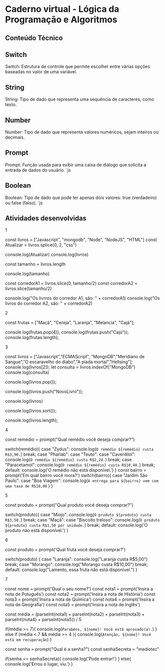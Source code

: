 # Caderno virtual - Lógica da Programação e Algoritmos



## Conteúdo Técnico

## Switch
Switch: Estrutura de controle que permite escolher entre várias opções baseadas no valor de uma variável.

## String
String: Tipo de dado que representa uma sequência de caracteres, como texto.

## Number
Number: Tipo de dado que representa valores numéricos, sejam inteiros ou decimais.

## Prompt
Prompt: Função usada para exibir uma caixa de diálogo que solicita a entrada de dados do usuário.
`js

## Boolean
Boolean: Tipo de dado que pode ter apenas dois valores: true (verdadeiro) ou false (falso).
`js




## Atividades desenvolvidas
1

const livros = ["Javascript", "mongodb", "Node", "NodeJS", "HTML"] 
const Atualizar = livros.splice(0, 2, "css") 

console.log(Atualizar) 
console.log(livros)

const tamanho = livros.length

console.log(tamanho)

const corredorA1 = livros.slice(0, tamanho/2)
const corredorA2 = livros.slice(tamanho/2)

console.log("Os livrros do corredor A1, são: " + corredorA1)
console.log("Os livros do corredor A2, são: " + corredorA2)

2

const frutas = ["Maçã", "Cereja", "Laranja", "Melancia", "Cajá"];

console.log(frutas.pop(4));
console.log(frutas.push("Cajú"));
console.log(frutas.length);

3

const livros = ["Javascript","ECMAScript", "MongoDB","Meridiano de Sangue","O escaravelho do diabo","A piada mortal","Hellsing"];
console.log(livros[2]);
let consulta = livros.indexOf("MongoDB")
console.log(consulta)

console.log(livros.pop());

console.log(livros.push("NovoLivro"));

console.log(livros)

console.log(livros.sort());

console.log(livros.length);

4

const remédio = prompt("Qual remédio você deseja comprar?")

switch(remédio){
  case "Zydus":
    console.log(`O remédio ${remédio} custa R$3,90.`)
    break;
    case "Pharlab":
  case "Teuto":
  case "Caverdilol":
    console.log(`O remédio ${remédio} custa R$2,24.`)
    break;
    case "Paracetamol":
    console.log(`O remédio ${remédio} custa R$10,40.`)
    break;
  default:
    console.log('O remédio não está disponível.')
}
const bairro = prompt('Em qual bairro você mora?')
switch(bairro){
  case "Jardim São Paulo":
  case "Boa Viagem":
    console.log(`A entrega para ${bairro} vem com uma taxa de R$10,00` )
}

5

const produto = prompt("Qual produto você deseja comprar?")

switch(produto){
  case "Miojo":
    console.log(`O produto ${produto} custa R$3,50.`)
    break;
    case "Maçã":
  case "Biscoito treloso":
    console.log(`O produto ${produto} custa R$1,50 por unidade.`)
    break;
  default:
    console.log('O produto não está disponível.')
}

6

const produto = prompt('Qual fruta você deseja comprar?')

switch(produto) {
  case "Laranja":
    console.log("Laranja custa R$5,00")
    break;
  case "Morango":
    console.log("Morango custa R$10,00")
    break;
  default:
    console.log("Lamento, essa fruta não está disponível.")
}

7

const nome = prompt('Qual o seu nome?')
const nota1 = prompt('Insira a nota de Potuguês')
const nota2 = prompt('Insira a nota de História')
const nota3 = prompt('Insira a nota de Química')
const nota4 = prompt('Insira a nota de Geografia')
const nota5 = prompt('Insira a nota de Inglês')

const média = (parseInt(nota1) + parseInt(nota2) + parseInt(nota3) + parseInt(nota4) + parseInt(nota5)) / 5

if(média >= 7){
  console.log(`Parabéns, ${nome}! Você está aprovado(a).`)
} else if (média < 7 && média >= 4 ){
  console.log(`Atenção, ${nome}! Você está em recuperação`)
}

const senha = prompt("Qual é a senha?")
const senhaSecreta = "mediotec"


if(senha == senhaSecreta){
  console.log('Pode entrar!')
} else{
  console.log('Errou o lugar, viu.')
}
